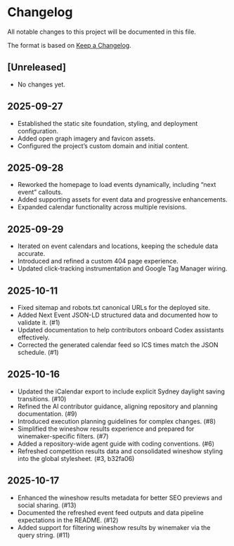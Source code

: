 # Changelog

All notable changes to this project will be documented in this file.

The format is based on [Keep a Changelog](https://keepachangelog.com/en/1.1.0/).

## [Unreleased]
- No changes yet.

## 2025-09-27
- Established the static site foundation, styling, and deployment configuration.
- Added open graph imagery and favicon assets.
- Configured the project’s custom domain and initial content.

## 2025-09-28
- Reworked the homepage to load events dynamically, including “next event” callouts.
- Added supporting assets for event data and progressive enhancements.
- Expanded calendar functionality across multiple revisions.

## 2025-09-29
- Iterated on event calendars and locations, keeping the schedule data accurate.
- Introduced and refined a custom 404 page experience.
- Updated click-tracking instrumentation and Google Tag Manager wiring.

## 2025-10-11
- Fixed sitemap and robots.txt canonical URLs for the deployed site.
- Added Next Event JSON-LD structured data and documented how to validate it. (#1)
- Updated documentation to help contributors onboard Codex assistants effectively.
- Corrected the generated calendar feed so ICS times match the JSON schedule. (#1)

## 2025-10-16
- Updated the iCalendar export to include explicit Sydney daylight saving transitions. (#10)
- Refined the AI contributor guidance, aligning repository and planning documentation. (#9)
- Introduced execution planning guidelines for complex changes. (#8)
- Simplified the wineshow results experience and prepared for winemaker-specific filters. (#7)
- Added a repository-wide agent guide with coding conventions. (#6)
- Refreshed competition results data and consolidated wineshow styling into the global stylesheet. (#3, b32fa06)

## 2025-10-17
- Enhanced the wineshow results metadata for better SEO previews and social sharing. (#13)
- Documented the refreshed event feed outputs and data pipeline expectations in the README. (#12)
- Added support for filtering wineshow results by winemaker via the query string. (#11)
